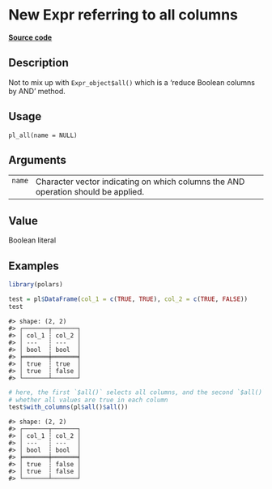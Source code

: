 

# New Expr referring to all columns

[**Source code**](https://github.com/pola-rs/r-polars/tree/mkdocs-matrial-search-preview/R/functions__lazy.R#L53)

## Description

Not to mix up with <code>Expr_object$all()</code> which is a ‘reduce
Boolean columns by AND’ method.

## Usage

<pre><code class='language-R'>pl_all(name = NULL)
</code></pre>

## Arguments

<table>
<tr>
<td style="white-space: nowrap; font-family: monospace; vertical-align: top">
<code id="pl_all_:_name">name</code>
</td>
<td>
Character vector indicating on which columns the AND operation should be
applied.
</td>
</tr>
</table>

## Value

Boolean literal

## Examples

``` r
library(polars)

test = pl$DataFrame(col_1 = c(TRUE, TRUE), col_2 = c(TRUE, FALSE))
test
```

    #> shape: (2, 2)
    #> ┌───────┬───────┐
    #> │ col_1 ┆ col_2 │
    #> │ ---   ┆ ---   │
    #> │ bool  ┆ bool  │
    #> ╞═══════╪═══════╡
    #> │ true  ┆ true  │
    #> │ true  ┆ false │
    #> └───────┴───────┘

``` r
# here, the first `$all()` selects all columns, and the second `$all()` checks
# whether all values are true in each column
test$with_columns(pl$all()$all())
```

    #> shape: (2, 2)
    #> ┌───────┬───────┐
    #> │ col_1 ┆ col_2 │
    #> │ ---   ┆ ---   │
    #> │ bool  ┆ bool  │
    #> ╞═══════╪═══════╡
    #> │ true  ┆ false │
    #> │ true  ┆ false │
    #> └───────┴───────┘
